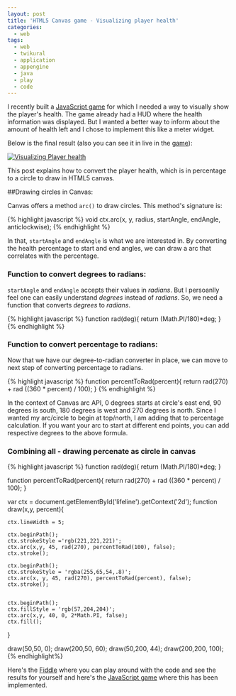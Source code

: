 ```yaml
---
layout: post
title: 'HTML5 Canvas game - Visualizing player health'
categories:
  - web
tags:
  - web
  - twikural
  - application
  - appengine
  - java
  - play
  - code
---
```

I recently built a [JavaScript game](http://veerasundar.com/suzhi) for which I needed a way to visually show the player's health. The game already had a HUD where the health information was displayed. But I wanted a better way to inform about the amount of health left and I chose to implement this like a meter widget.

Below is the final result (also you can see it in live in the [game](http://veerasundar.com/suzhi)):

[![Visualizing Player health](http://veerasundar.com/assets/img/lifeline.png)](http://jsfiddle.net/3ubs9mz6/3/)

This post explains how to convert the player health, which is in percentage to a circle to draw in HTML5 canvas.

##Drawing circles in Canvas:

Canvas offers a method `arc()` to draw circles. This method's signature is:

{% highlight javascript %}
void ctx.arc(x, y, radius, startAngle, endAngle, anticlockwise);
{% endhighlight %}

In that, `startAngle` and `endAngle` is what we are interested in. By converting the health percentage to start and end angles, we can draw a arc that correlates with the percentage. 

### Function to convert degrees to radians:

`startAngle` and `endAngle` accepts their values in *radians*. But I persoanlly feel one can easily understand *degrees* instead of *radians*. So, we need a function that converts *degrees* to *radians*.

{% highlight javascript %}
function rad(deg){
    return (Math.PI/180)*deg;
}
{% endhighlight %}

### Function to convert percentage to radians:

Now that we have our degree-to-radian converter in place, we can move to next step of converting percentage to radians. 

{% highlight javascript %}
function percentToRad(percent){
    return rad(270) + rad ((360 * percent) / 100);
}
{% endhighlight %}

In the context of Canvas arc API, 0 degrees starts at circle's east end, 90 degrees is south, 180 degrees is west and 270 degrees is north. Since I wanted my arc/circle to begin at top/north, I am adding that to percentage calculation. If you want your arc to start at different end points, you can add respective degrees to the above formula.


### Combining all - drawing percenate as circle in canvas

{% highlight javascript %}
function rad(deg){
    return (Math.PI/180)*deg;
}

function percentToRad(percent){
    return rad(270) + rad ((360 * percent) / 100);
}


var ctx = document.getElementById('lifeline').getContext('2d');
function draw(x,y, percent){
    
    ctx.lineWidth = 5;
    
    ctx.beginPath();    
    ctx.strokeStyle ='rgb(221,221,221)';
    ctx.arc(x,y, 45, rad(270), percentToRad(100), false);
    ctx.stroke();
    
    ctx.beginPath();
    ctx.strokeStyle = 'rgba(255,65,54,.8)';
    ctx.arc(x, y, 45, rad(270), percentToRad(percent), false);
    ctx.stroke();
    
    
    ctx.beginPath();
    ctx.fillStyle = 'rgb(57,204,204)';
    ctx.arc(x,y, 40, 0, 2*Math.PI, false);
    ctx.fill();
}

draw(50,50, 0);
draw(200,50, 60);
draw(50,200, 44);
draw(200,200, 100);
{% endhighlight%}


Here's the [Fiddle](http://jsfiddle.net/3ubs9mz6/3/) where you can play around with the code and see the results for yourself and here's the [JavaScript game](http://veerasundar.com/suzhi) where this has been implemented.
